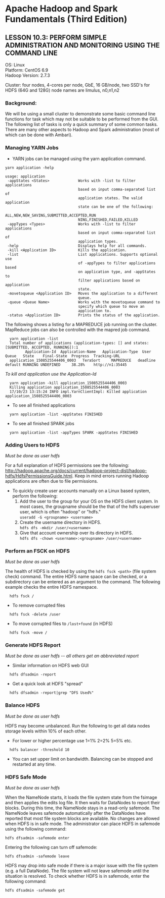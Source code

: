 # Apache Hadoop and Spark Fundamentals (Third Edition)

## LESSON 10.3: PERFORM SIMPLE ADMINISTRATION AND MONITORING USING THE COMMAND LINE

OS: Linux  
Platform: CentOS 6.9  
Hadoop Version: 2.7.3  

Cluster: four nodes, 4-cores per node, GbE, 16 GB/node, two SSD's for HDFS (64G and 128G)
         node names are limulus, n0,n1,n2

### Background:

We will be using a small cluster to demonstrate some basic command line 
functions for task which may not be suitable to be performed from the GUI.
The following list of tasks is only a quick summary of some common tasks. 
There are many other aspects to Hadoop and Spark administration (most of
which can be done with Ambari).



### Managing YARN Jobs
* YARN jobs can be managed using the yarn application command. 
```
yarn application -help

usage: application
 -appStates <States>             Works with -list to filter applications
                                 based on input comma-separated list of
                                 application states. The valid application
                                 state can be one of the following:
                                 ALL,NEW,NEW_SAVING,SUBMITTED,ACCEPTED,RUN
                                 NING,FINISHED,FAILED,KILLED
 -appTypes <Types>               Works with -list to filter applications
                                 based on input comma-separated list of
                                 application types.
 -help                           Displays help for all commands.
 -kill <Application ID>          Kills the application.
 -list                           List applications. Supports optional use
                                 of -appTypes to filter applications based
                                 on application type, and -appStates to
                                 filter applications based on application
                                 state.
 -movetoqueue <Application ID>   Moves the application to a different
                                 queue.
 -queue <Queue Name>             Works with the movetoqueue command to
                                 specify which queue to move an
                                 application to.
 -status <Application ID>        Prints the status of the application.
```


The following shows a listing for a MAPREDUCE job running on the cluster. 
MapReduce jobs can also be controlled with the mapred job command. 
```
  yarn application -list
  Total number of applications (application-types: [] and states: [SUBMITTED, ACCEPTED, RUNNING]):1
         Application-Id	 Application-Name   Application-Type  User   Queue   State    Final-State  Progress  Tracking-URL
  application_1508525544406_0003   TeraSort     MAPREDUCE   deadline default RUNNING UNDEFINED     38.28%    http://n1:35445
```

*To kill and application use the Application-Id*
```
  yarn application -kill application_1508525544406_0003
  Killing application application_1508525544406_0003
  17/10/23 13:15:24 INFO impl.YarnClientImpl: Killed application application_1508525544406_0003
```

* To see all finished applications

`  yarn application -list -appStates FINISHED`

* To see all finished SPARK jobs

`  yarn application -list -appTypes SPARK -appStates FINISHED`


### Adding Users to HDFS

_*Must be done as user hdfs*_

For a full explanation of HDFS permissions see the following: 
http://hadoop.apache.org/docs/current/hadoop-project-dist/hadoop-hdfs/HdfsPermissionsGuide.html. 
Keep in mind errors running Hadoop applications are often due to file permissions. 

* To quickly create user accounts manually on a Linux based system, perform the following:
  1. Add the user to the group for your OS on the HDFS client system. In most cases, 
     the groupname should be the that of the hdfs superuser user, which is often "hadoop" or "hdfs."  
     `useradd -G <groupname> <username>`
  2. Create the username directory in HDFS.  
     `hdfs dfs -mkdir /user/<username>`
  3. Give that account ownership over its directory in HDFS.  
     `hdfs dfs -chown <username>:<groupname> /user/<username>`

### Perform an FSCK on HDFS
_*Must be done as user hdfs*_

The health of HDFS is checked by using the `hdfs fsck <path>`
(file system check) command. The entire HDFS name space can be checked, or a 
subdirectory can be entered as an argument to the command. The following 
example checks the entire HDFS namespace. 

`  hdfs fsck /`

* To remove corrupted files

`  hdfs fsck -delete /user`

* To move corrupted files to `/lost+found` (in HDFS)

`  hdfs fsck -move /`

### Generate HDFS Report
_*Must be done as user hdfs -- all others get an abbreviated report*_

* Similar information on HDFS web GUI

`  hdfs dfsadmin -report`

* Get a quick look at HDFS "spread"

`  hdfs dfsadmin -report|grep "DFS Used%"`

### Balance HDFS
_*Must be done as user hdfs*_

HDFS may become unbalanced. Run the following to get all data nodes storage
levels within 10% of each other. 

* For lower or higher percentage use 1=1% 2=2% 5=5% etc. 

`  hdfs balancer -threshold 10`

* You can set upper limit on bandwidth. Balancing can be stopped and restarted at any time.

### HDFS Safe Mode
_*Must be done as user hdfs*_

When the NameNode starts, it loads the file system state from the fsimage and
then applies the edits log file. It then waits for DataNodes to report their 
blocks. During this time, the NameNode stays in a read-only safemode. 
The NameNode leaves safemode automatically after the DataNodes have reported
that most file system blocks are available. No changes are allowed when HDFS is
in safe mode. The administrator can place HDFS in safemode using the 
following command:

    hdfs dfsadmin -safemode enter

Entering the following can turn off safemode:

    hdfs dfsadmin -safemode leave

HDFS may drop into safe mode if there is a major issue with the file system
(e.g. a full DataNode). The file system will not leave safemode until the 
situation is resolved. To check whether HDFS is in safemode, enter the
following command:

    hdfs dfsadmin -safemode get





